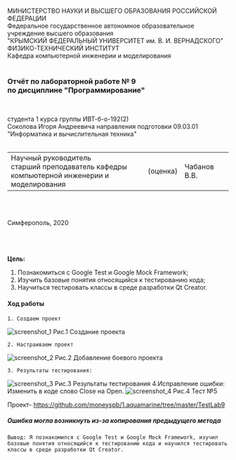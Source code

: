 МИНИСТЕРСТВО НАУКИ  И ВЫСШЕГО ОБРАЗОВАНИЯ РОССИЙСКОЙ ФЕДЕРАЦИИ  
Федеральное государственное автономное образовательное учреждение высшего образования  
"КРЫМСКИЙ ФЕДЕРАЛЬНЫЙ УНИВЕРСИТЕТ им. В. И. ВЕРНАДСКОГО"  
ФИЗИКО-ТЕХНИЧЕСКИЙ ИНСТИТУТ  
Кафедра компьютерной инженерии и моделирования
<br/><br/>

### Отчёт по лабораторной работе № 9<br/> по дисциплине "Программирование"
<br/>

студента 1 курса группы ИВТ-б-о-192(2)  
Соколова Игоря Андреевича 
направления подготовки 09.03.01 "Информатика и вычислительная техника"  
<br/>

<table>
<tr><td>Научный руководитель<br/> старший преподаватель кафедры<br/> компьютерной инженерии и моделирования</td>
<td>(оценка)</td>
<td>Чабанов В.В.</td>
</tr>
</table>
<br/><br/>

Симферополь, 2020

<br/><br/><br/>**Цель:** 
1. Познакомиться с Google Test и Google Mock Framework;
2. Изучить базовые понятия относящийся к тестированию кода;
3. Научиться тестировать классы в среде разработки Qt Creator.


#### Ход работы
    1. Создаем проект 

![screenshot_1](https://sun9-20.userapi.com/7EQthIwTpxLHx4pOnEIWk-tHmOq9g_-DvtDl7g/-l1YQ8MgLzQ.jpg)
 Рис.1 Cоздание проекта

    2. Настраиваем проект 
![screenshot_2](https://sun9-21.userapi.com/HaymAMPQ5_vhKRTlbPiwRlduzFiUvCuqpozQ7Q/xNVwCjuPBoA.jpg)
Рис.2 Добавление боевого проекта

    3. Результаты тестирования:

![screenshot_3](https://sun1.43222.userapi.com/zjfq5dw9j0vc-X8UwyOCmtZzwYi_Z4CY4cvOxA/uhuSpXELSeA.jpg)
Рис.3 Pезультаты тестирования
    4.Исправление ошибки:
Изменить в коде слово Close на Open.
![screenshot_4](https://sun9-53.userapi.com/m6DMpDaynCwUxt8CYxisiEfDq65NzMEFA5ZFMg/nrTl3KVegR8.jpg)
Рис.4 Тест №5 

Проект- https://github.com/moneyspb/1.aquamarine/tree/master/TestLab9

##### Ошибка могла возникнуть из-за копирования предыдущего метода
    Вывод: Я познакомился с Google Test и Google Mock Framework, изучил базовые понятия относящийся к тестированию кода и научился тестировать классы в среде разработки Qt Creator.




